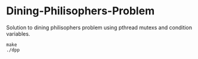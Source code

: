 # Dining-Philisophers-Problem

Solution to dining philisophers problem using pthread mutexs and condition variables.
```
make
./dpp
```